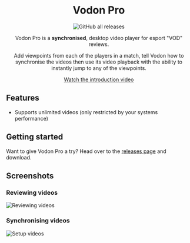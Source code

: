 <!-- markdownlint-configure-file {
  "MD013": {
    "code_blocks": false,
    "tables": false
  },
  "MD033": false,
  "MD041": false
} -->

<div align="center">

# Vodon Pro

![GitHub all releases](https://img.shields.io/github/downloads/Rodeoclash/vodon-pro/total?style=flat-square)

Vodon Pro is a **synchronised**, desktop video player for esport "VOD" reviews.

Add viewpoints from each of the players in a match, tell Vodon how to synchronise the videos then use its video playback with the ability to instantly jump to any of the viewpoints.

[Watch the introduction video](https://www.youtube.com/watch?v=ywkz7xYkS7M)

</div>

## Features

- Supports unlimited videos (only restricted by your systems performance)

## Getting started

Want to give Vodon Pro a try? Head over to the [releases page](https://github.com/Rodeoclash/vodon-pro/releases) and download.

## Screenshots

### Reviewing videos

![Reviewing videos](https://raw.githubusercontent.com/Rodeoclash/vodon-pro/main/screenshots/review.png)

### Synchronising videos

![Setup videos](https://raw.githubusercontent.com/Rodeoclash/vodon-pro/main/screenshots/setup.png)

